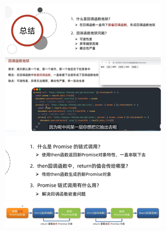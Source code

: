 ![](../../img/Pasted%20image%2020241201221735.png)
![](../../img/Pasted%20image%2020241201221748.png)




![](../../img/Pasted%20image%2020241201222844.png)
![](../../img/Pasted%20image%2020241201223247.png)